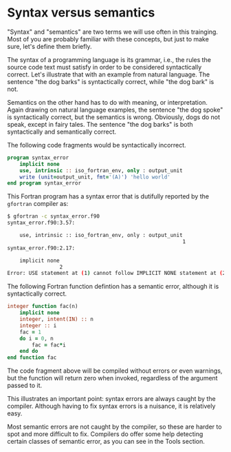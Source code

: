 # Syntax versus semantics

"Syntax" and "semantics" are two terms we will use often in this trainging. Most
of you are probably familiar with these concepts, but just to make sure, let's
define them briefly.

The syntax of a programming language is its grammar, i.e., the rules the source
code text must satisfy in order to be considered syntactically correct. Let's
illustrate that with an example from natural language. The sentence "the dog
barks" is syntactically correct, while "the dog bark" is not.

Semantics on the other hand has to do with meaning, or interpretation. Again
drawing on natural language examples, the sentence "the dog spoke" is
syntactically correct, but the semantics is wrong. Obviously, dogs do not speak,
except in fairy tales. The sentence "the dog barks" is both syntactically and
semantically correct.

The following code fragments would be syntactically incorrect.

~~~~fortran
program syntax_error
    implicit none
    use, intrinsic :: iso_fortran_env, only : output_unit
    write (unit=output_unit, fmt='(A)') 'hello world'
end program syntax_error
~~~~

This Fortran program has a syntax error that is dutifully reported by the
`gfortran` compiler as:

~~~bash
$ gfortran -c syntax_error.f90
syntax_error.f90:3.57:

    use, intrinsic :: iso_fortran_env, only : output_unit
                                                         1
syntax_error.f90:2.17:

    implicit none
                 2
Error: USE statement at (1) cannot follow IMPLICIT NONE statement at (2)
~~~~

The following Fortran function defintion has a semantic error, although it is
syntactically correct.

~~~~fortran
integer function fac(n)
    implicit none
    integer, intent(IN) :: n
    integer :: i
    fac = 1
    do i = 0, n
        fac = fac*i
    end do
end function fac
~~~~

The code fragment above will be compiled without errors or even warnings, but
the function will return zero when invoked, regardless of the argument passed
to it.

This illustrates an important point: syntax errors are always caught by the
compiler. Although having to fix syntax errors is a nuisance, it is relatively
easy.

Most semantic errors are not caught by the compiler, so these are harder to spot
and more difficult to fix. Compilers do offer some help detecting certain
classes of semantic error, as you can see in the Tools section.
